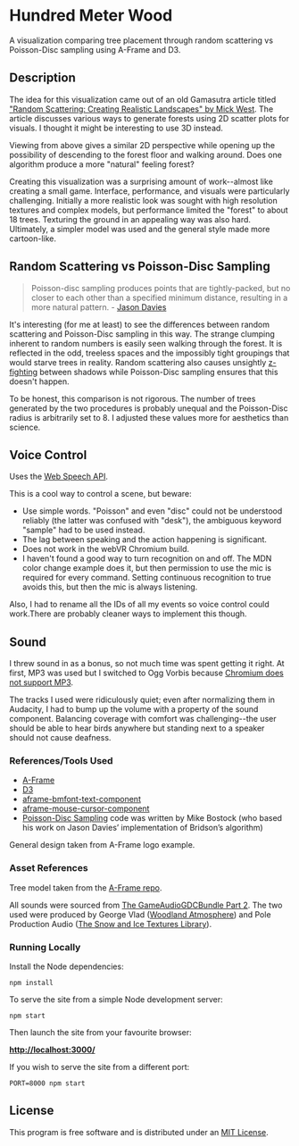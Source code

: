 # Hundred Meter Wood

A visualization comparing tree placement through random scattering vs Poisson-Disc sampling using A-Frame and D3.

## Description

The idea for this visualization came out of an old Gamasutra article titled ["Random Scattering: Creating Realistic Landscapes" by Mick West](http://www.gamasutra.com/view/feature/130071/random_scattering_creating_.php). The article discusses various ways to generate forests using 2D scatter plots for visuals. I thought it might be interesting to use 3D instead.

Viewing from above gives a similar 2D perspective while opening up the possibility of descending to the forest floor and walking around. Does one algorithm produce a more "natural" feeling forest?

Creating this visualization was a surprising amount of work--almost like creating a small game. Interface, performance, and visuals were particularly challenging. Initially a more realistic look was sought with high resolution textures and complex models, but performance limited the "forest" to about 18 trees. Texturing the ground in an appealing way was also hard. Ultimately, a simpler model was used and the general style made more cartoon-like.

## Random Scattering vs Poisson-Disc Sampling

>Poisson-disc sampling produces points that are tightly-packed, but no closer to each other than a specified minimum distance, resulting in a more natural pattern. - [Jason Davies](https://www.jasondavies.com/poisson-disc/)

It's interesting (for me at least) to see the differences between random scattering and Poisson-Disc sampling in this way. The strange clumping inherent to random numbers is easily seen walking through the forest. It is reflected in the odd, treeless spaces and the impossibly tight groupings that would starve trees in reality. Random scattering also causes unsightly [z-fighting](https://en.wikipedia.org/wiki/Z-fighting) between shadows while Poisson-Disc sampling ensures that this doesn't happen.

To be honest, this comparison is not rigorous. The number of trees generated by the two procedures is probably unequal and the Poisson-Disc radius is arbitrarily set to 8. I adjusted these values more for aesthetics than science. 

## Voice Control

Uses the [Web Speech API](https://developer.mozilla.org/en-US/docs/Web/API/Web_Speech_API).

This is a cool way to control a scene, but beware:

- Use simple words. "Poisson" and even "disc" could not be understood reliably (the latter was confused with "desk"), the ambiguous keyword "sample" had to be used instead.
- The lag between speaking and the action happening is significant.
- Does not work in the webVR Chromium build.
- I haven't found a good way to turn recognition on and off. The MDN color change example does it, but then permission to use the mic is required for every command. Setting continuous recognition to true avoids this, but then the mic is always listening. 

Also, I had to rename all the IDs of all my events so voice control could work.There are probably cleaner ways to implement this though.

## Sound

I threw sound in as a bonus, so not much time was spent getting it right. At first, MP3 was used but I switched to Ogg Vorbis because [Chromium does not support MP3](http://www.chromium.org/audio-video). 

The tracks I used were ridiculously quiet; even after normalizing them in Audacity, I had to bump up the volume with a property of the sound component. Balancing coverage with comfort was challenging--the user should be able to hear birds anywhere but standing next to a speaker should not cause deafness. 

### References/Tools Used

- [A-Frame](https://aframe.io/)
- [D3](https://d3js.org/)
- [aframe-bmfont-text-component](https://github.com/bryik/aframe-bmfont-text-component)
- [aframe-mouse-cursor-component](https://github.com/mayognaise/aframe-mouse-cursor-component)
- [Poisson-Disc Sampling](http://bl.ocks.org/mbostock/19168c663618b7f07158) code was written by Mike Bostock (who based his work on Jason Davies’ implementation of Bridson’s algorithm)

General design taken from A-Frame logo example.

### Asset References

Tree model taken from the [A-Frame repo](https://github.com/aframevr/aframe/tree/master/examples/assets/models/tree1).

All sounds were sourced from [The GameAudioGDCBundle Part 2](http://www.sonniss.com/gameaudiogdc2016/). The two used were produced by George Vlad ([Woodland Atmosphere](http://www.sonniss.com/sound-effects/woodland-atmosphere/)) and Pole Production Audio ([The Snow and Ice Textures Library](http://pole.se/product/the-snow-ice-textures-library/)).

### Running Locally

Install the Node dependencies:

    npm install

To serve the site from a simple Node development server:

    npm start

Then launch the site from your favourite browser:

[__http://localhost:3000/__](http://localhost:3000/)

If you wish to serve the site from a different port:

    PORT=8000 npm start

## License

This program is free software and is distributed under an [MIT License](LICENSE).
